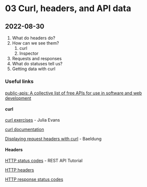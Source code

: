 # 03 Curl, headers, and API data

## 2022-08-30

1. What do headers do?
2. How can we see them?
	1. curl
	2. Inspector
3. Requests and responses
4. What do statuses tell us?
5. Getting data with curl

### Useful links

####

[public-apis: A collective list of free APIs for use in software and web development](https://github.com/public-apis/public-apis)

#### curl

[curl exercises](https://jvns.ca/blog/2019/08/27/curl-exercises/) - Julia Evans

[curl documentation](https://curl.se/)

[Displaying request headers with curl](https://www.baeldung.com/linux/curl-request-headers) - Baeldung

#### Headers

[HTTP status codes](https://www.restapitutorial.com/httpstatuscodes.html) - REST API Tutorial

[HTTP headers](https://developer.mozilla.org/en-US/docs/Web/HTTP/Headers)

[HTTP response status codes](https://developer.mozilla.org/en-US/docs/Web/HTTP/Status)
